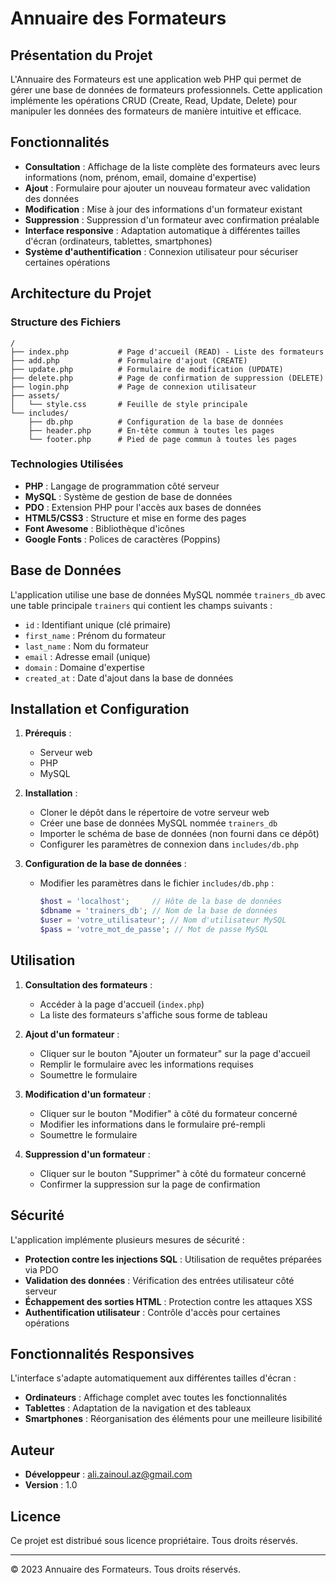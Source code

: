 # Annuaire des Formateurs

## Présentation du Projet

L'Annuaire des Formateurs est une application web PHP qui permet de gérer une base de données de formateurs professionnels. Cette application implémente les opérations CRUD (Create, Read, Update, Delete) pour manipuler les données des formateurs de manière intuitive et efficace.

## Fonctionnalités

- **Consultation** : Affichage de la liste complète des formateurs avec leurs informations (nom, prénom, email, domaine d'expertise)
- **Ajout** : Formulaire pour ajouter un nouveau formateur avec validation des données
- **Modification** : Mise à jour des informations d'un formateur existant
- **Suppression** : Suppression d'un formateur avec confirmation préalable
- **Interface responsive** : Adaptation automatique à différentes tailles d'écran (ordinateurs, tablettes, smartphones)
- **Système d'authentification** : Connexion utilisateur pour sécuriser certaines opérations

## Architecture du Projet

### Structure des Fichiers

```
/
├── index.php           # Page d'accueil (READ) - Liste des formateurs
├── add.php             # Formulaire d'ajout (CREATE)
├── update.php          # Formulaire de modification (UPDATE)
├── delete.php          # Page de confirmation de suppression (DELETE)
├── login.php           # Page de connexion utilisateur
├── assets/
│   └── style.css       # Feuille de style principale
└── includes/
    ├── db.php          # Configuration de la base de données
    ├── header.php      # En-tête commun à toutes les pages
    └── footer.php      # Pied de page commun à toutes les pages
```

### Technologies Utilisées

- **PHP** : Langage de programmation côté serveur
- **MySQL** : Système de gestion de base de données
- **PDO** : Extension PHP pour l'accès aux bases de données
- **HTML5/CSS3** : Structure et mise en forme des pages
- **Font Awesome** : Bibliothèque d'icônes
- **Google Fonts** : Polices de caractères (Poppins)

## Base de Données

L'application utilise une base de données MySQL nommée `trainers_db` avec une table principale `trainers` qui contient les champs suivants :

- `id` : Identifiant unique (clé primaire)
- `first_name` : Prénom du formateur
- `last_name` : Nom du formateur
- `email` : Adresse email (unique)
- `domain` : Domaine d'expertise
- `created_at` : Date d'ajout dans la base de données

## Installation et Configuration

1. **Prérequis** :
   - Serveur web
   - PHP
   - MySQL

2. **Installation** :
   - Cloner le dépôt dans le répertoire de votre serveur web
   - Créer une base de données MySQL nommée `trainers_db`
   - Importer le schéma de base de données (non fourni dans ce dépôt)
   - Configurer les paramètres de connexion dans `includes/db.php`

3. **Configuration de la base de données** :
   - Modifier les paramètres dans le fichier `includes/db.php` :
     ```php
     $host = 'localhost';     // Hôte de la base de données
     $dbname = 'trainers_db'; // Nom de la base de données
     $user = 'votre_utilisateur'; // Nom d'utilisateur MySQL
     $pass = 'votre_mot_de_passe'; // Mot de passe MySQL
     ```

## Utilisation

1. **Consultation des formateurs** :
   - Accéder à la page d'accueil (`index.php`)
   - La liste des formateurs s'affiche sous forme de tableau

2. **Ajout d'un formateur** :
   - Cliquer sur le bouton "Ajouter un formateur" sur la page d'accueil
   - Remplir le formulaire avec les informations requises
   - Soumettre le formulaire

3. **Modification d'un formateur** :
   - Cliquer sur le bouton "Modifier" à côté du formateur concerné
   - Modifier les informations dans le formulaire pré-rempli
   - Soumettre le formulaire

4. **Suppression d'un formateur** :
   - Cliquer sur le bouton "Supprimer" à côté du formateur concerné
   - Confirmer la suppression sur la page de confirmation

## Sécurité

L'application implémente plusieurs mesures de sécurité :

- **Protection contre les injections SQL** : Utilisation de requêtes préparées via PDO
- **Validation des données** : Vérification des entrées utilisateur côté serveur
- **Échappement des sorties HTML** : Protection contre les attaques XSS
- **Authentification utilisateur** : Contrôle d'accès pour certaines opérations

## Fonctionnalités Responsives

L'interface s'adapte automatiquement aux différentes tailles d'écran :

- **Ordinateurs** : Affichage complet avec toutes les fonctionnalités
- **Tablettes** : Adaptation de la navigation et des tableaux
- **Smartphones** : Réorganisation des éléments pour une meilleure lisibilité

## Auteur

- **Développeur** : ali.zainoul.az@gmail.com
- **Version** : 1.0

## Licence

Ce projet est distribué sous licence propriétaire. Tous droits réservés.

---

© 2023 Annuaire des Formateurs. Tous droits réservés.